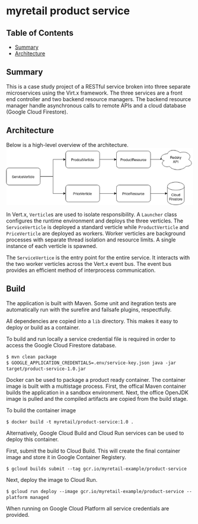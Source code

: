 # myretail product service

## Table of Contents

* [Summary](#summary)
* [Architecture](#arch)

<a href="#summary"></a>
## Summary

This is a case study project of a RESTful service broken into three separate microservices using the Virt.x framework. The three services are a front end controller and two backend resource managers. The backend resource manager handle asynchronous calls to remote APIs and a cloud database (Google Cloud Firestore).

<a href="#arch"></a>
## Architecture

Below is a high-level overview of the architecture.
![architecture](https://raw.githubusercontent.com/rgatti/myretail_product_service/master/doc/architecture0.png)

In Vert.x, `Verticle`s are used to isolate responsibility. A `Launcher` class configures the runtime environment and deploys the three verticles. The `ServiceVerticle` is deployed a standard verticle while `ProductVerticle` and `PriceVerticle` are deployed as workers. Worker verticles are background processes with separate thread isolation and resource limits. A single instance of each verticle is spawned.

The `ServiceVertice` is the entry point for the entire service. It interacts with the two worker verticles across the Vert.x event bus. The event bus provides an efficient method of interprocess communication.

## Build

The application is built with Maven. Some unit and itegration tests are automatically run with the surefire and failsafe plugins, respectfully.

All dependencies are copied into a `lib` directory. This makes it easy to deploy or build as a container.

To build and run locally a service credential file is required in order to access the Google Cloud Firestore database.

```
$ mvn clean package
$ GOOGLE_APPLICATION_CREDENTIALS=.env/service-key.json java -jar target/product-service-1.0.jar 
```

 Docker can be used to package a product ready container. The container image is built with a multistage process. First, the offical Maven container builds the application in a sandbox environment. Next, the office OpenJDK image is pulled and the compiled artifacts are copied from the build stage.
 
 To build the container image  
 
 ```
$ docker build -t myretail/product-service:1.0 .
```

Alternatively, Google Cloud Build and Cloud Run services can be used to deploy this container.

First, submit the build to Cloud Build. This will create the final container image and store it in Google Container Registery. 

```
$ gcloud builds submit --tag gcr.io/myretail-example/product-service
```

Next, deploy the image to Cloud Run.

```
$ gcloud run deploy --image gcr.io/myretail-example/product-service --platform managed
``` 

When running on Google Cloud Platform all service credentials are provided.